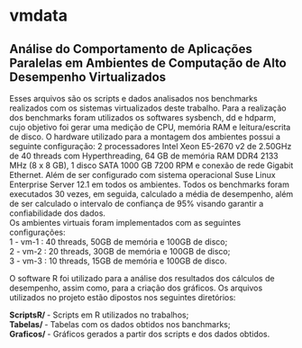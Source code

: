 # vmdata

<h2> Análise do Comportamento de Aplicações Paralelas em Ambientes de Computação de Alto Desempenho Virtualizados </h2>

Esses arquivos são os scripts e dados analisados nos benchmarks realizados com os sistemas virtualizados deste trabalho.
Para a realização dos benchmarks foram utilizados os softwares sysbench, dd e hdparm, cujo objetivo foi gerar uma medição de CPU, memória RAM e leitura/escrita de disco. 
O hardware utilizado para a montagem dos ambientes possui a seguinte configuração: 2 processadores Intel Xeon E5-2670 v2 de 2.50GHz de 40 threads com Hyperthreading, 64 GB de memória RAM DDR4 2133 MHz (8 x 8 GB), 1 disco SATA 1000 GB 7200 RPM e conexão de rede Gigabit Ethernet. Além de ser configurado com sistema operacional Suse Linux Enterprise Server 12.1 em todos os ambientes.
Todos os benchmarks foram executados 30 vezes, em seguida, calculado a média de desempenho, além de ser calculado o intervalo de confiança de 95% visando garantir a confiabilidade dos dados.</br>
Os ambientes virtuais foram implementados com as seguintes configurações:</br>
  1 - vm-1 : 40 threads, 50GB de memória e 100GB de disco; </br>
  2 - vm-2 : 20 threads, 30GB de memória e 100GB de disco; </br>
  3 - vm-3 : 10 threads, 15GB de memória e 100GB de disco. </br>

O software R foi utilizado para a análise dos resultados dos cálculos de desempenho, assim como, para a criação dos gráficos. Os  arquivos utilizados no projeto estão dipostos nos seguintes diretórios:</br>

 <b> ScriptsR/ </b> - Scripts em R utilizados no trabalhos; </br>
 <b> Tabelas/ </b> - Tabelas com os dados obtidos nos banchmarks; </br>
 <b> Graficos/ </b> - Gráficos gerados a partir dos scripts e dos dados obtidos. </br>
